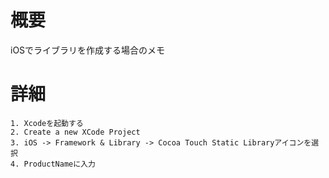 # 概要
iOSでライブラリを作成する場合のメモ

# 詳細

```
1. Xcodeを起動する
2. Create a new XCode Project
3. iOS -> Framework & Library -> Cocoa Touch Static Libraryアイコンを選択
4. ProductNameに入力
```
